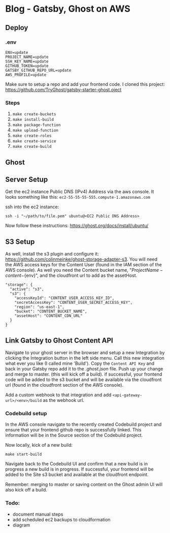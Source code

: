 # Blog - Gatsby, Ghost on AWS

## Deploy

### .env

```
ENV=update
PROJECT_NAME=update
SSH_KEY_NAME=update
GITHUB_TOKEN=update
GATSBY_GITHUB_REPO_URL=update
AWS_PROFILE=update
```

Make sure to setup a repo and add your frontend code. I cloned this project: https://github.com/TryGhost/gatsby-starter-ghost.oject

### Steps

1. `make create-buckets`
1. `make install-build`
1. `make package-function`
1. `make upload-function`
1. `make create-roles`
1. `make create-service`
1. `make create-build`


## Ghost

## Server Setup

Get the ec2 instance Public DNS (IPv4) Address via the aws console. It looks something like this: `ec2-55-55-55-555.compute-1.amazonaws.com`

ssh into the ec2 instance:
```
ssh -i "~/path/to/file.pem" ubuntu@<EC2 Public DNS Address>
```
Now follow these instructions: https://ghost.org/docs/install/ubuntu/

## S3 Setup

As well, install the s3 plugin and configure it: https://github.com/colinmeinke/ghost-storage-adapter-s3. You will need the AWS access keys for the Content User (found in the IAM section of  the AWS console). As well you need the Content bucket name, "${ProjectName}-content-${env}", and the cloudfront url to add as the assetHost.

```
"storage": {
  "active": "s3",
  "s3": {
    "accessKeyId": "CONTENT_USER_ACCESS_KEY_ID",
    "secretAccessKey": "CONTENT_USER_SECRET_ACCESS_KEY",
    "region": "us-east-1",
    "bucket": "CONTENT_BUCKET_NAME",
    "assetHost": "CONTENT_CDN_URL"
  }
}
```

## Link Gatsby to Ghost Content API

Navigate to your ghost server in the browser and setup a new Integration by clicking the Integration button in the left side menu. Call this new  integration what ever you like  (I called mine 'Build'). Copy the `Content API Key` and back in your Gatsby repo add it to the _.ghost.json_ file. Push up your change and merge to master. (this will kick off a build). if successful, your frontend code will be added to the s3 bucket and will be available via the cloudfront url (found  in the cloudfront section of the AWS console).

Add a custom webhook to that integration and add `<api-gateway-url>/<env>/build` as the webhook url.

### Codebuild setup

In the AWS console navigate to the recently created Codebuild project and ensure that your frontend github repo is successfully linked. This information will be in the Source section of the Codebuild project.

Now locally, kick of a new build:
```
make start-build
```

Navigate back to the Codebuild UI and confirm that a new build is in progress a new build is in progress. If successful, your frontend will  be added to the Site s3 bucket and available at the cloudfront endpoint.

Remember: merging to master or saving content on the Ghost admin UI will also kick off a build.

### Todo:
- document manual steps
- add scheduled ec2 backups to cloudformation
- diagram
